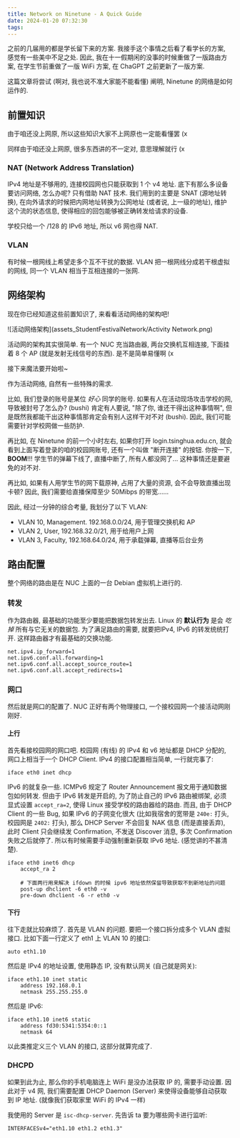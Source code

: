 ```yaml
---
title: Network on Ninetune - A Quick Guide
date: 2024-01-20 07:32:30
tags:
---
```


之前的几届用的都是学长留下来的方案. 我接手这个事情之后看了看学长的方案, 感觉有一些美中不足之处. 因此, 我在十一假期闲的没事的时候重做了一版路由方案, 在学生节前重做了一版 WiFi 方案, 在 ChaGPT 之前更新了一版方案.

这篇文章将尝试 (啊对, 我也说不准大家能不能看懂) 阐明, Ninetune 的网络是如何运作的.

<!-- more -->

## 前置知识

由于咱还没上网原, 所以这些知识大家不上网原也一定能看懂罢 (x

同样由于咱还没上网原, 很多东西讲的不一定对, 意思理解就行 (x

### NAT (Network Address Translation)

IPv4 地址是不够用的, 连接校园网也只能获取到 1 个 v4 地址. 底下有那么多设备要访问网络, 怎么办呢? 只有借助 NAT 技术. 我们用到的主要是 SNAT (源地址转换), 在向外请求的时候把内网地址转换为公网地址 (或者说, 上一级的地址), 维护这个流的状态信息, 使得相应的回包能够被正确转发给请求的设备.

学校只给一个 /128 的 IPv6 地址, 所以 v6 网也得 NAT.

### VLAN

有时候一根网线上希望走多个互不干扰的数据. VLAN 把一根网线分成若干根虚拟的网线, 同一个 VLAN 相当于互相连接的一张网.

## 网络架构

现在你已经知道这些前置知识了, 来看看活动网络的架构吧!

![活动网络架构](assets_StudentFestivalNetwork/Activity Network.png)

活动网的架构其实很简单. 有一个 NUC 充当路由器, 两台交换机互相连接, 下面挂着 8 个 AP (就是发射无线信号的东西). 是不是简单易懂啊 (x

接下来魔法要开始啦~

作为活动网络, 自然有一些特殊的需求. 

比如, 我们登录的账号是某位 *好心* 同学的账号. 如果有人在活动现场攻击学校的网, 导致被封号了怎么办? (bushi) 肯定有人要说, "除了你, 谁还干得出这种事情啊", 但是既然我都能干出这种事情那肯定会有别人这样干对不对 (bushi). 因此, 我们可能需要针对学校网做一些防护.

再比如, 在 Ninetune 的前一个小时左右, 如果你打开 login.tsinghua.edu.cn, 就会看到上面写着登录的咱的校园网账号, 还有一个叫做 "断开连接" 的按钮. 你按一下, **BOOM**!!! 学生节的弹幕下线了, 直播中断了, 所有人都没网了... 这种事情还是要避免的对不对.

再比如, 如果有人用学生节的网下载原神, 占用了大量的资源, 会不会导致直播出现卡顿? 因此, 我们需要给直播保障至少 50Mibps 的带宽......

因此, 经过一分钟的综合考量, 我划分了以下 VLAN:

- VLAN 10, Management. 192.168.0.0/24, 用于管理交换机和 AP
- VLAN 2, User, 192.168.32.0/21, 用于给用户上网
- VLAN 3, Faculty, 192.168.64.0/24, 用于承载弹幕, 直播等后台业务

## 路由配置

整个网络的路由是在 NUC 上面的一台 Debian 虚拟机上进行的.

### 转发

作为路由器, 最基础的功能至少要能把数据包转发出去. Linux 的 **默认行为** 是会 *吃掉* 所有与它无关的数据包. 为了满足路由的需要, 就要把IPv4, IPv6 的转发统统打开. 这样路由器才有最基础的交换功能.

```text
net.ipv4.ip_forward=1
net.ipv6.conf.all.forwarding=1
net.ipv6.conf.all.accept_source_route=1
net.ipv6.conf.all.accept_redirects=1
```

### 网口

然后就是网口的配置了. NUC 正好有两个物理接口, 一个接校园网一个接活动网刚刚好.

#### 上行

首先看接校园网的网口吧. 校园网 (有线) 的 IPv4 和 v6 地址都是 DHCP 分配的, 网口上相当于一个 DHCP Client. IPv4 的接口配置相当简单, 一行就完事了:

```text
iface eth0 inet dhcp
```

IPv6 的就复杂一些. ICMPv6 规定了 Router Announcement 报文用于通知数据包如何转发. 但由于 IPv6 转发是开启的, 为了防止自己的 IPv6 路由被绑架, 必须显式设置 `accept_ra=2`, 使得 Linux 接受学校的路由器给的路由. 而且, 由于 DHCP Client 的一些 Bug, 如果 IPv6 的子网变化很大 (比如我宿舍的宽带是 `240e:` 打头, 校园网是 `2402:` 打头), 那么 DHCP Server 不会回复 NAK 信息 (而是直接丢弃), 此时 Client 只会继续发 Confirmation, 不发送 Discover 消息, 多次 Confirmation 失败之后就停了. 所以有时候需要手动强制重新获取 IPv6 地址. (感觉讲的不甚清楚).

```text
iface eth0 inet6 dhcp
    accept_ra 2

    # 下面两行用来解决 ifdown 的时候 ipv6 地址依然保留导致获取不到新地址的问题
    post-up dhclient -6 eth0 -v
    pre-down dhclient -6 -r eth0 -v
```

#### 下行

往下走就比较麻烦了. 首先是 VLAN 的问题. 要把一个接口拆分成多个 VLAN 虚拟接口. 比如下面一行定义了 eth1 上 VLAN 10 的接口:

```text
auto eth1.10
```

然后是 IPv4 的地址设置, 使用静态 IP, 没有默认网关 (自己就是网关):

```text
iface eth1.10 inet static
    address 192.168.0.1
    netmask 255.255.255.0
```

然后是 IPv6:

```text
iface eth1.10 inet6 static
    address fd30:5341:5354:0::1
    netmask 64
```

以此类推定义三个 VLAN 的接口, 这部分就算完成了.

### DHCPD

如果到此为止, 那么你的手机电脑连上 WiFi 是没办法获取 IP 的, 需要手动设置. 因此对于 v4 网, 我们需要配置 DHCP Daemon (Server) 来使得设备能够自动获取到 IP 地址. (就像我们获取家里 WiFi 的 IPv4 一样)

我使用的 Server 是 `isc-dhcp-server`. 先告诉 ta 要为哪些网卡进行监听:

```text
INTERFACESv4="eth1.10 eth1.2 eth1.3"
```


